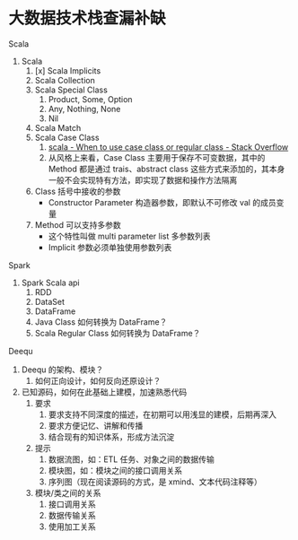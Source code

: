 # 大数据技术栈查漏补缺

Scala
1. Scala
	1. [x] Scala Implicits
	2. Scala Collection
	3. Scala Special Class
		1. Product, Some, Option
		2. Any, Nothing, None
		3. Nil
	4. Scala Match
	5. Scala Case Class
		1. [scala - When to use case class or regular class - Stack Overflow](https://stackoverflow.com/questions/26118270/when-to-use-case-class-or-regular-class)
		2. 从风格上来看，Case Class 主要用于保存不可变数据，其中的 Method 都是通过 trais、abstract class 这些方式来添加的，其本身一般不会实现特有方法，即实现了数据和操作方法隔离
	6. Class 括号中接收的参数
		- Constructor Parameter 构造器参数，即默认不可修改 val 的成员变量
	7. Method 可以支持多参数
		- 这个特性叫做 multi parameter list 多参数列表
		- Implicit 参数必须单独使用参数列表

Spark
1. Spark Scala api
	1. RDD
	2. DataSet
	3. DataFrame
	4. Java Class 如何转换为 DataFrame？
	5. Scala Regular Class 如何转换为 DataFrame？

Deequ
1. Deequ 的架构、模块？
	1. 如何正向设计，如何反向还原设计？
2. 已知源码，如何在此基础上建模，加速熟悉代码
	1. 要求
		1. 要求支持不同深度的描述，在初期可以用浅显的建模，后期再深入
		2. 要求方便记忆、讲解和传播
		3. 结合现有的知识体系，形成方法沉淀
	2. 提示
		1. 数据流图，如：ETL 任务、对象之间的数据传输
		2. 模块图，如：模块之间的接口调用关系
		3. 序列图（现在阅读源码的方式，是 xmind、文本代码注释等）
	3. 模块/类之间的关系
		1. 接口调用关系
		2. 数据传输关系
		3. 使用加工关系